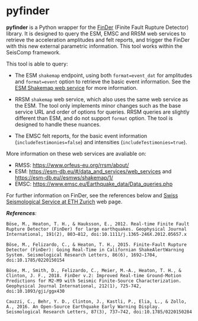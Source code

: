 # pyfinder
**pyfinder** is a Python wrapper for the [FinDer](https://docs.gempa.de/sed-eew/current/base/intro-finder.html#finder) (Finite Fault Rupture Detector) library. It is designed to query the ESM, EMSC and RRSM web services to retrieve the acceleration amplitudes and felt reports, and trigger the FinDer with this new external parametric information. This tool works within the SeisComp framework.

This tool is able to query:
- The ESM ```shakemap``` endpoint, using both ```format=event_dat``` for amplitudes and ```format=event``` option to retrieve the basic event information. See the [ESM Shakemap web service](https://esm-db.eu//esmws/shakemap/1/query-options.html) for more information. 

- RRSM ```shakemap``` web service, which also uses the same web service as the ESM. The tool only implements minor changes such as the base service URL and order of options for queries. RRSM queries are slightly different than ESM, and do not support ```format``` option. The tool is designed to handle these nuances.  

- The EMSC felt reports, for the basic event information (```includeTestimonies=false```) and intensities (```includeTestimonies=true```).

More information on these web services are avaliable on:
- RMSS: https://www.orfeus-eu.org/rrsm/about/
- ESM: https://esm-db.eu/#/data_and_services/web_services and https://esm-db.eu//esmws/shakemap/1/
- EMSC: https://www.emsc.eu/Earthquake_data/Data_queries.php

For further information on FinDer, see the references below and [Swiss Seismological Service at ETH Zurich](http://www.seismo.ethz.ch/en/research-and-teaching/products-software/EEW/finite-fault-rupture-detector-finder/) web page.

_**References**:_

    Böse, M., Heaton, T. H., & Hauksson, E., 2012. Real‐time Finite Fault Rupture Detector (FinDer) for large earthquakes. Geophysical Journal International, 191(2), 803–812, doi:10.1111/j.1365-246X.2012.05657.x

    Böse, M., Felizardo, C., & Heaton, T. H., 2015. Finite-Fault Rupture Detector (FinDer): Going Real-Time in Californian ShakeAlertWarning System. Seismological Research Letters, 86(6), 1692–1704, doi:10.1785/0220150154

    Böse, M., Smith, D., Felizardo, C., Meier, M.-A., Heaton, T. H., & Clinton, J. F., 2018. FinDer v.2: Improved Real-time Ground-Motion Predictions for M2-M9 with Seismic Finite-Source Characterization. Geophysical Journal International, 212(1), 725-742, doi:10.1093/gji/ggx430

    Cauzzi, C., Behr, Y. D., Clinton, J., Kastli, P., Elia, L., & Zollo, A., 2016. An Open-Source Earthquake Early Warning Display. Seismological Research Letters, 87(3), 737–742, doi:10.1785/0220150284
